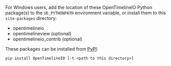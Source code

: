 For Windows users, add the location of these OpenTimelineIO Python package(s)
to the `UE_PYTHONPATH` environment variable, or install them to this
`site-packages` directory:

- opentimelineio
- opentimelineview (optional)
- opentimelineio_contrib (optional)

These packages can be installed from
[PyPI](https://pypi.org/project/OpenTimelineIO/):

`pip install OpenTimelineIO [-t <path to this directory>]`
